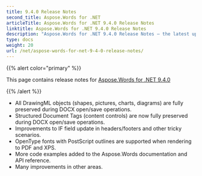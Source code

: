 ```yaml
---
title: 9.4.0 Release Notes
second_title: Aspose.Words for .NET
articleTitle: Aspose.Words for .NET 9.4.0 Release Notes
linktitle: Aspose.Words for .NET 9.4.0 Release Notes
description: "Aspose.Words for .NET 9.4.0 Release Notes – the latest updates and fixes."
type: docs
weight: 20
url: /net/aspose-words-for-net-9-4-0-release-notes/
---
```


{{% alert color="primary" %}}

This page contains release notes for [Aspose.Words for .NET 9.4.0](https://releases.aspose.com/words/net/new-releases/aspose.words-for-.net-9.4.0/)

{{% /alert %}}

- All DrawingML objects (shapes, pictures, charts, diagrams) are fully preserved during DOCX open/save operations.
- Structured Document Tags (content controls) are now fully preserved during DOCX open/save operations.
- Improvements to IF field update in headers/footers and other tricky scenarios.
- OpenType fonts with PostScript outlines are supported when rendering to PDF and XPS.
- More code examples added to the Aspose.Words documentation and API reference.
- Many improvements in other areas.

